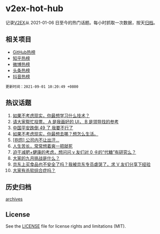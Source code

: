 # v2ex-hot-hub

 记录[V2EX](https://www.v2ex.com/)从 2021-01-06 日至今的热门话题。每小时抓取一次数据，按天[归档](archives)。
 
 ## 相关项目

- [GitHub热榜](https://github.com/snaildev/github-hot-hub)
- [知乎热榜](https://github.com/snaildev/zhihu-hot-hub)
- [微博热榜](https://github.com/snaildev/weibo-hot-hub)
- [头条热榜](https://github.com/snaildev/toutiao-hot-hub)
- [抖音热榜](https://github.com/snaildev/douyin-hot-hub)


 `更新时间：2021-09-01 10:20:49 +0800`

## 热议话题

1. [如果不考虑现实，你最想学习什么技术？](https://www.v2ex.com/t/799024)
1. [请大家帮忙投票， A 是我画好的 UI， B 是领导找的参考](https://www.v2ex.com/t/799039)
1. [中国平安跌倒 49 了 我要不行了](https://www.v2ex.com/t/798999)
1. [如果不考虑现实，你最想去哪？想怎么生活。](https://www.v2ex.com/t/799067)
1. [[抱怨] 公司内不让出汗...](https://www.v2ex.com/t/799179)
1. [人生苦长，常常想着爽一把就死](https://www.v2ex.com/t/799089)
1. [迫于减肥+健康的考虑，想问问 v 友们对 0 卡的“代糖”有研究么？](https://www.v2ex.com/t/799006)
1. [大家的九月挑战是什么？](https://www.v2ex.com/t/799180)
1. [京东上买食品也不安全了吗？我被京东专员虐哭了，求 V 友们分享下经验](https://www.v2ex.com/t/799182)
1. [大家有杀软综合症吗？](https://www.v2ex.com/t/799134)

## 历史归档

[archives](archives)

## License

See the [LICENSE](LICENSE) file for license rights and limitations (MIT).
